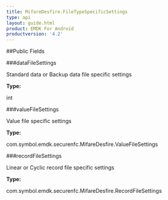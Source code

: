 ```yaml
---
title: MifareDesfire.FileTypeSpecificSettings
type: api
layout: guide.html
product: EMDK For Android
productversion: '4.2'
---
```





##Public Fields

###dataFileSettings

Standard data or Backup data file specific settings

**Type:**

int

###valueFileSettings

Value file specific settings

**Type:**

com.symbol.emdk.securenfc.MifareDesfire.ValueFileSettings

###recordFileSettings

Linear or Cyclic record file specific settings

**Type:**

com.symbol.emdk.securenfc.MifareDesfire.RecordFileSettings

